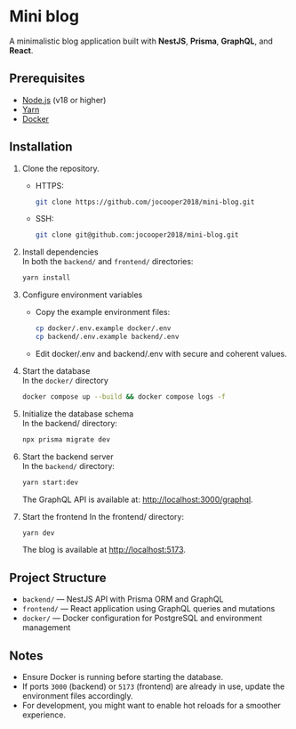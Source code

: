 # Mini blog

A minimalistic blog application built with **NestJS**, **Prisma**, **GraphQL**, and **React**.

## Prerequisites

- [Node.js](https://nodejs.org) (v18 or higher)
- [Yarn](https://yarnpkg.com/)
- [Docker](https://www.docker.com/)

## Installation

1. Clone the repository.
    - HTTPS:

        ```bash
        git clone https://github.com/jocooper2018/mini-blog.git
        ```

    - SSH:

        ```bash
        git clone git@github.com:jocooper2018/mini-blog.git
        ```

2. Install dependencies  
   In both the `backend/` and `frontend/` directories:

    ```bash
    yarn install
    ```

3. Configure environment variables

    - Copy the example environment files:

       ```bash
       cp docker/.env.example docker/.env
       cp backend/.env.example backend/.env
       ```

    - Edit docker/.env and backend/.env with secure and coherent values.

4. Start the database  
    In the `docker/` directory

    ```bash
    docker compose up --build && docker compose logs -f
    ```

5. Initialize the database schema  
    In the backend/ directory:

    ```bash
    npx prisma migrate dev
    ```

6. Start the backend server  
    In the `backend/` directory:

    ```bash
    yarn start:dev
    ```

    The GraphQL API is available at: [http://localhost:3000/graphql](http://localhost:3000/graphql).

7. Start the frontend
    In the frontend/ directory:

    ```bash
    yarn dev
    ```

    The blog is available at [http://localhost:5173](http://localhost:5173).

## Project Structure

- `backend/` — NestJS API with Prisma ORM and GraphQL
- `frontend/` — React application using GraphQL queries and mutations
- `docker/` — Docker configuration for PostgreSQL and environment management

## Notes

- Ensure Docker is running before starting the database.
- If ports `3000` (backend) or `5173` (frontend) are already in use, update the environment files accordingly.
- For development, you might want to enable hot reloads for a smoother experience.
